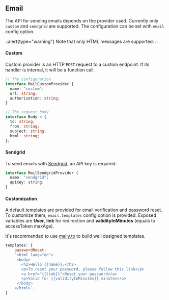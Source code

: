 ## Email

The API for sending emails depends on the provider used. Currently only `custom` and `sendgrid` are supported. The configuration can be set with `email` config option.

::alert{type="warning"}
Note that only HTML messages are supported.
::

#### Custom

Custom provider is an HTTP `POST` request to a custom endpoint. If its handler is internal, it will be a function call.

```ts
// The configuration
interface MailCustomProvider {
  name: "custom";
  url: string;
  authorization: string;
}

// The request body
interface Body = {
  to: string;
  from: string;
  subject: string;
  html: string;
};
```

#### Sendgrid

To send emails with [Sendgrid](https://sendgrid.com), an API key is required.

```ts
interface MailSendgridProvider {
  name: "sendgrid";
  apiKey: string;
}
```

#### Customization

A default templates are provided for email verification and password reset. To customize them, `email.templates` config option is provided. Exposed variables are **User**, **link** for redirection and **validityInMinutes** (equals to accessToken maxAge). 

It's recommended to use [maily.to](https://maily.to/) to build well designed templates.

```js
templates: {
    passwordReset:
    `<html lang="en">
     <body>
       <h2>Hello {{name}},</h2>
       <p>To reset your password, please follow this link</p>
       <a href="{{link}}">Reset your password</a>
       <p>Valid for {{validityInMinutes}} minutes</p>
     </body>
    </html>`,
}
```
